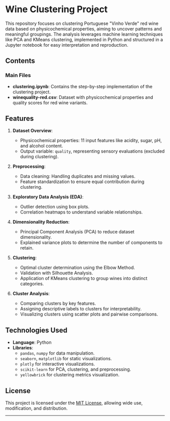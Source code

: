 # Wine Clustering Project

This repository focuses on clustering Portuguese "Vinho Verde" red wine data based on physicochemical properties, aiming to uncover patterns and meaningful groupings. The analysis leverages machine learning techniques like PCA and KMeans clustering, implemented in Python and structured in a Jupyter notebook for easy interpretation and reproduction.

## Contents

### Main Files
- **clustering.ipynb**: Contains the step-by-step implementation of the clustering project.
- **winequality-red.csv**: Dataset with physicochemical properties and quality scores for red wine variants.

## Features

1. **Dataset Overview**:
   - Physicochemical properties: 11 input features like acidity, sugar, pH, and alcohol content.
   - Output variable: `quality`, representing sensory evaluations (excluded during clustering).

2. **Preprocessing**:
   - Data cleaning: Handling duplicates and missing values.
   - Feature standardization to ensure equal contribution during clustering.

3. **Exploratory Data Analysis (EDA)**:
   - Outlier detection using box plots.
   - Correlation heatmaps to understand variable relationships.

4. **Dimensionality Reduction**:
   - Principal Component Analysis (PCA) to reduce dataset dimensionality.
   - Explained variance plots to determine the number of components to retain.

5. **Clustering**:
   - Optimal cluster determination using the Elbow Method.
   - Validation with Silhouette Analysis.
   - Application of KMeans clustering to group wines into distinct categories.

6. **Cluster Analysis**:
   - Comparing clusters by key features.
   - Assigning descriptive labels to clusters for interpretability.
   - Visualizing clusters using scatter plots and pairwise comparisons.

## Technologies Used

- **Language**: Python
- **Libraries**:
  - `pandas`, `numpy` for data manipulation.
  - `seaborn`, `matplotlib` for static visualizations.
  - `plotly` for interactive visualizations.
  - `scikit-learn` for PCA, clustering, and preprocessing.
  - `yellowbrick` for clustering metrics visualization.


## License

This project is licensed under the [MIT License](LICENSE), allowing wide use, modification, and distribution.

---

